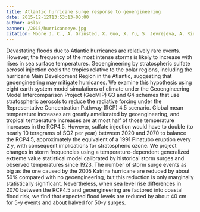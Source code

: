 ```yaml
---
title: Atlantic hurricane surge response to geoengineering
date: 2015-12-12T13:53:13+00:00
author: aslak
banner: /2015/hurricaneeye.jpg
citation: Moore J. C., A. Grinsted, X. Guo, X. Yu, S. Jevrejeva, A. Rinke, X. Cui, B. Kravitz, A. Lenton, S. Watanabe, D. Ji (2015) Atlantic hurricane surge response to geoengineering, Proceedings of the National Academy of Sciences, doi:10.1073/pnas.1510530112
---
```

Devastating floods due to Atlantic hurricanes are relatively rare events. However, the frequency of the most intense storms is likely to increase with rises in sea surface temperatures. Geoengineering by stratospheric sulfate aerosol injection cools the tropics relative to the polar regions, including the hurricane Main Development Region in the Atlantic, suggesting that geoengineering may mitigate hurricanes. <!-- more --> We examine this hypothesis using eight earth system model simulations of climate under the Geoengineering Model Intercomparison Project (GeoMIP) G3 and G4 schemes that use stratospheric aerosols to reduce the radiative forcing under the Representative Concentration Pathway (RCP) 4.5 scenario. Global mean temperature increases are greatly ameliorated by geoengineering, and tropical temperature increases are at most half of those temperature increases in the RCP4.5. However, sulfate injection would have to double (to nearly 10 teragrams of SO2 per year) between 2020 and 2070 to balance the RCP4.5, approximately the equivalent of a 1991 Pinatubo eruption every 2 y, with consequent implications for stratospheric ozone. We project changes in storm frequencies using a temperature-dependent generalized extreme value statistical model calibrated by historical storm surges and observed temperatures since 1923. The number of storm surge events as big as the one caused by the 2005 Katrina hurricane are reduced by about 50% compared with no geoengineering, but this reduction is only marginally statistically significant. Nevertheless, when sea level rise differences in 2070 between the RCP4.5 and geoengineering are factored into coastal flood risk, we find that expected flood levels are reduced by about 40 cm for 5-y events and about halved for 50-y surges.
